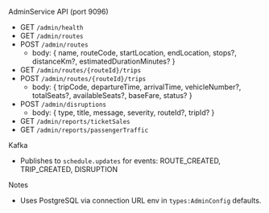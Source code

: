 AdminService API (port 9096)

- GET `/admin/health`
- GET `/admin/routes`
- POST `/admin/routes`
  - body: { name, routeCode, startLocation, endLocation, stops?, distanceKm?, estimatedDurationMinutes? }
- GET `/admin/routes/{routeId}/trips`
- POST `/admin/routes/{routeId}/trips`
  - body: { tripCode, departureTime, arrivalTime, vehicleNumber?, totalSeats?, availableSeats?, baseFare, status? }
- POST `/admin/disruptions`
  - body: { type, title, message, severity, routeId?, tripId? }
- GET `/admin/reports/ticketSales`
- GET `/admin/reports/passengerTraffic`

Kafka
- Publishes to `schedule.updates` for events: ROUTE_CREATED, TRIP_CREATED, DISRUPTION

Notes
- Uses PostgreSQL via connection URL env in `types:AdminConfig` defaults.

